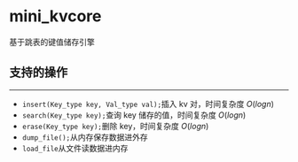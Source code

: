 # mini_kvcore

基于跳表的键值储存引擎

## 支持的操作

----------

* ```insert(Key_type key, Val_type val);```插入 kv 对，时间复杂度 $O(logn)$
* ```search(Key_type key);```查询 key 储存的值，时间复杂度 $O(logn)$
* ```erase(Key_type key);```删除 key，时间复杂度 $O(logn)$
* ```dump_file();```从内存保存数据进外存
* ```load_file```从文件读数据进内存
